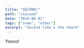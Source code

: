 ```yaml
---
title: "SECOND!"
path: "/second"
date: "2019-06-01"
tags: ["some", "other"]
excerpt: "Second time's the charm"
---
```


Yoooo!
